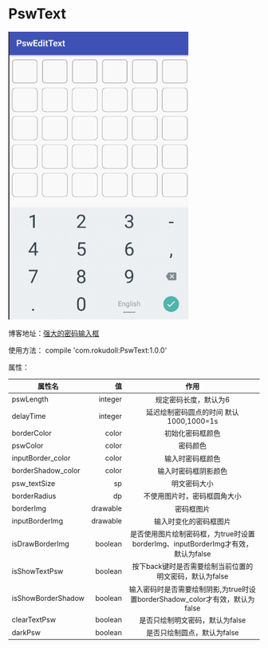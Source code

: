 ﻿# PswText
![](/GIF.gif)

博客地址：[强大的密码输入框][1]


使用方法：
compile 'com.rokudoll:PswText:1.0.0'

属性：



| 属性名        |  值   |  作用  |
| --------   | -----:  | :----:  |
| pswLength     | integer |   规定密码长度，默认为6     |
| delayTime | integer | 延迟绘制密码圆点的时间 默认1000,1000=1s|
| borderColor        |   color   |   初始化密码框颜色   |
| pswColor        |    color    |  密码颜色  |
| inputBorder_color | color | 输入时密码框颜色 |
| borderShadow_color | color | 输入时密码框阴影颜色 |
| psw_textSize | sp | 明文密码大小 |
| borderRadius | dp | 不使用图片时，密码框圆角大小|
| borderImg | drawable | 密码框图片 |
| inputBorderImg | drawable | 输入时变化的密码框图片 |
| isDrawBorderImg | boolean | 是否使用图片绘制密码框，为true时设置borderImg、inputBorderImg才有效，默认为false |
| isShowTextPsw | boolean | 按下back键时是否需要绘制当前位置的明文密码，默认为false |
| isShowBorderShadow | boolean | 输入密码时是否需要绘制阴影,为true时设置borderShadow_color才有效，默认为false |
| clearTextPsw | boolean | 是否只绘制明文密码，默认为false |
| darkPsw | boolean | 是否只绘制圆点，默认为false |


  [1]: http://blog.rokudol.cn/%E8%87%AA%E5%AE%9A%E4%B9%89view---%E5%BC%BA%E5%A4%A7%E7%9A%84%E5%AF%86%E7%A0%81%E8%BE%93%E5%85%A5%E6%A1%86.html#more